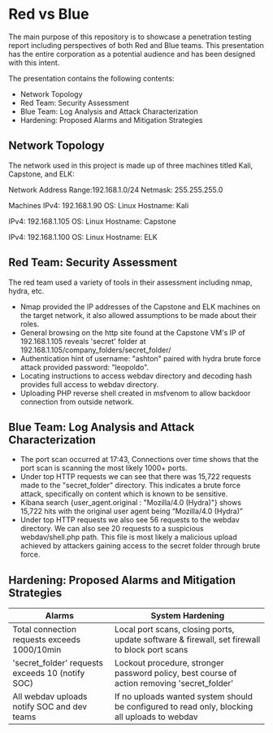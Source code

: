 # Red vs Blue

The main purpose of this repository is to showcase a penetration testing report including perspectives of both Red and Blue teams. This presentation has the entire corporation as a potential audience and has been designed with this intent.

The presentation contains the following contents:
- Network Topology
- Red Team: Security Assessment
- Blue Team: Log Analysis and Attack Characterization
- Hardening: Proposed Alarms and Mitigation Strategies

## Network Topology

The network used in this project is made up of three machines titled Kali, Capstone, and ELK:

Network Address Range:192.168.1.0/24
Netmask: 255.255.255.0

Machines
IPv4: 192.168.1.90
OS: Linux
Hostname: Kali

IPv4: 192.168.1.105
OS: Linux
Hostname: Capstone

IPv4: 192.168.1.100
OS: Linux
Hostname: ELK

## Red Team: Security Assessment 

The red team used a variety of tools in their assessment including nmap, hydra, etc.

- Nmap provided the IP addresses of the Capstone and ELK machines on the target network, it also allowed assumptions to be made about their roles.
- General browsing on the http site found at the Capstone VM's IP of 192.168.1.105 reveals 'secret' folder at 192.168.1.105/company_folders/secret_folder/
- Authentication hint of username: "ashton" paired with hydra brute force attack provided password: "leopoldo".
- Locating instructions to access webdav directory and decoding hash provides full access to webdav directory.
- Uploading PHP reverse shell created in msfvenom to allow backdoor connection from outside network.

## Blue Team: Log Analysis and Attack Characterization

- The port scan occurred at 17:43, Connections over time shows that the port scan is scanning the most likely 1000+ ports.
- Under top HTTP requests we can see that there was 15,722 requests made to the "secret_folder" directory. This indicates a brute force attack, specifically on content which is known to be sensitive.
- Kibana search {user_agent.original : "Mozilla/4.0 (Hydra)"} shows 15,722 hits with the original user agent being “Mozilla/4.0 (Hydra)”
- Under top HTTP requests we also see 56 requests to the webdav directory. We can also see 20 requests to a suspicious webdav/shell.php path. This file is most likely a malicious upload achieved by attackers gaining access to the secret folder through brute force.

## Hardening: Proposed Alarms and Mitigation Strategies

| Alarms                                          | System Hardening                                                                             |
| ------------------------------------------------| -------------------------------------------------------------------------------------------- |
| Total connection requests exceeds 1000/10min   | Local port scans, closing ports, update software & firewall, set firewall to block port scans|
| 'secret_folder' requests exceeds 10 (notify SOC)| Lockout procedure, stronger password policy, best course of action removing 'secret_folder'  |
| All webdav uploads notify SOC and dev teams     | If no uploads wanted system should be configured to read only, blocking all uploads to webdav|
